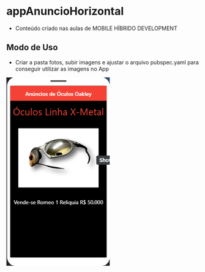 # appAnuncioHorizontal

- Conteúdo criado nas aulas de MOBILE HÍBRIDO DEVELOPMENT

## Modo de Uso
- Criar a pasta fotos, subir imagens e ajustar o arquivo pubspec.yaml para conseguir utilizar as imagens no App

![PRINT!](AnunciosO.png)
